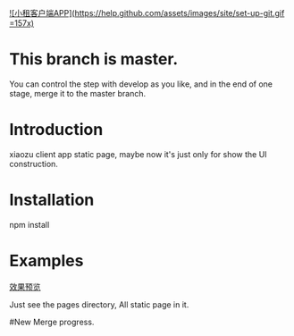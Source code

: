[![小租客户端APP](https://help.github.com/assets/images/site/set-up-git.gif =157x)](http://cnhub.github.io/xz-client/)

# This branch is master.
You can control the step with develop as you like,
and in the end of one stage, merge it to the master branch.

# Introduction

xiaozu client app static page, maybe now it's just only for show the UI
construction.

# Installation
npm install

# Examples
[效果预览](http://cnhub.github.io/xz-client/)

Just see the pages directory, All static page in it.

#New
Merge progress.
